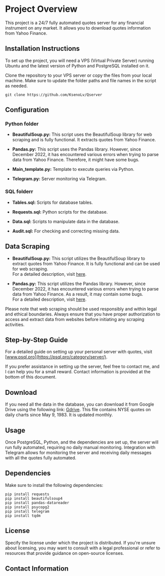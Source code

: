 # Project Overview

This project is a 24/7 fully automated quotes server for any financial instrument on any market. It allows you to download quotes information from Yahoo Finance.

## Installation Instructions

To set up the project, you will need a VPS (Virtual Private Server) running Ubuntu and the latest version of Python and PostgreSQL installed on it.

Clone the repository to your VPS server or copy the files from your local machine. Make sure to update the folder paths and file names in the script as needed.

```git clone https://github.com/KsenoLv/Qserver```

## Configuration

### Python folder

- **BeautifulSoup.py:** This script uses the BeautifulSoup library for web scraping and is fully functional. It extracts quotes from Yahoo Finance. 
- **Pandas.py:** This script uses the Pandas library. However, since December 2022, it has encountered various errors when trying to parse data from Yahoo Finance. Therefore, it might have some bugs.

- **Main_template.py:** Template to execute queries via Python.

- **Telegram.py:** Server monitoring via Telegram.

### SQL folderr

- **Tables.sql:** Scripts for database tables.

- **Requests.sql:** Python scripts for the database.

- **Data.sql:** Scripts to manipulate data in the database.

- **Audit.sql:** For checking and correcting missing data.

## Data Scraping

- **BeautifulSoup.py:** This script utilizes the BeautifulSoup library to extract quotes from Yahoo Finance. It is fully functional and can be used for web scraping. <br> For a detailed description, visit [here](https://psql.pro/market-data-with-python-and-beautifulsoup/).

- **Pandas.py:** This script utilizes the Pandas library. However, since December 2022, it has encountered various errors when trying to parse data from Yahoo Finance. As a result, it may contain some bugs. <br> For a detailed description, visit [here](https://psql.pro/data-parsing-with-python-scripts/).

Please note that web scraping should be used responsibly and within legal and ethical boundaries. Always ensure that you have proper authorization to access and extract data from websites before initiating any scraping activities.

## Step-by-Step Guide

For a detailed guide on setting up your personal server with quotes, visit [www.psql.pro](https://psql.pro/category/server/).

If you prefer assistance in setting up the server, feel free to contact me, and I can help you for a small reward. Contact information is provided at the bottom of this document.

## Download

If you need all the data in the database, you can download it from Google Drive using the following link: [Gdrive]([www...](https://drive.google.com/drive/u/1/folders/1-PMDXtoVcRWZcoqAoYP5Zzs2fI1SlkHo)). This file contains NYSE quotes on daily charts since May 9, 1983. It is updated monthly.

## Usage

Once PostgreSQL, Python, and the dependencies are set up, the server will run fully automated, requiring no daily manual monitoring. Integration with Telegram allows for monitoring the server and receiving daily messages with all the quotes fully automated.

## Dependencies

Make sure to install the following dependencies:

```
pip install requests
pip install beautifulsoup4
pip install pandas-datareader
pip install psycopg2
pip install telegram
pip install tqdm
```

## License

Specify the license under which the project is distributed. If you're unsure about licensing, you may want to consult with a legal professional or refer to resources that provide guidance on open-source licenses.

## Contact Information